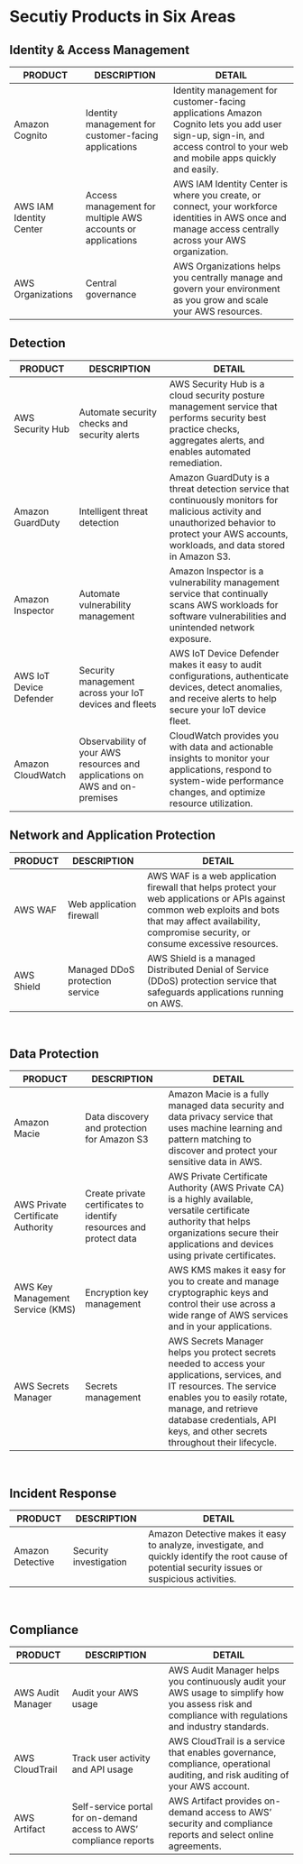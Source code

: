 # Secutiy Products in Six Areas
## Identity & Access Management
| PRODUCT |	DESCRIPTION | DETAIL |
| ------- | ----------- | ------ |
| Amazon Cognito | Identity management for customer-facing applications | Identity management for customer-facing applications	Amazon Cognito lets you add user sign-up, sign-in, and access control to your web and mobile apps quickly and easily. |
| AWS IAM Identity Center | Access management for multiple AWS accounts or applications | AWS IAM Identity Center is where you create, or connect, your workforce identities in AWS once and manage access centrally across your AWS organization. |
| AWS Organizations | Central governance | AWS Organizations helps you centrally manage and govern your environment as you grow and scale your AWS resources. |

## Detection
| PRODUCT |	DESCRIPTION | DETAIL |
| ------- | ----------- | ------ |
| AWS Security Hub | Automate security checks and security alerts | AWS Security Hub is a cloud security posture management service that performs security best practice checks, aggregates alerts, and enables automated remediation. |
| Amazon GuardDuty | Intelligent threat detection | Amazon GuardDuty is a threat detection service that continuously monitors for malicious activity and unauthorized behavior to protect your AWS accounts, workloads, and data stored in Amazon S3. |
| Amazon Inspector | Automate vulnerability management | Amazon Inspector is a vulnerability management service that continually scans AWS workloads for software vulnerabilities and unintended network exposure. |
| AWS IoT Device Defender | Security management across your IoT devices and fleets | AWS IoT Device Defender makes it easy to audit configurations, authenticate devices, detect anomalies, and receive alerts to help secure your IoT device fleet. |
| Amazon CloudWatch | Observability of your AWS resources and applications on AWS and on-premises |	CloudWatch provides you with data and actionable insights to monitor your applications, respond to system-wide performance changes, and optimize resource utilization. |

## Network and Application Protection
| PRODUCT |	DESCRIPTION | DETAIL |
| ------- | ----------- | ------ |
| AWS WAF | Web application firewall | AWS WAF is a web application firewall that helps protect your web applications or APIs against common web exploits and bots that may affect availability, compromise security, or consume excessive resources. |
| AWS Shield | Managed DDoS protection service | AWS Shield is a managed Distributed Denial of Service (DDoS) protection service that safeguards applications running on AWS. |	ALWAYS FREE for AWS Shield Standard |
 
## Data Protection
| PRODUCT |	DESCRIPTION | DETAIL |
| ------- | ----------- | ------ |
| Amazon Macie | Data discovery and protection for Amazon S3 | Amazon Macie is a fully managed data security and data privacy service that uses machine learning and pattern matching to discover and protect your sensitive data in AWS. |
| AWS Private Certificate Authority | Create private certificates to identify resources and protect data | AWS Private Certificate Authority (AWS Private CA) is a highly available, versatile certificate authority that helps organizations secure their applications and devices using private certificates. |
| AWS Key Management Service (KMS) | Encryption key management | AWS KMS makes it easy for you to create and manage cryptographic keys and control their use across a wide range of AWS services and in your applications. |
| AWS Secrets Manager | Secrets management | AWS Secrets Manager helps you protect secrets needed to access your applications, services, and IT resources. The service enables you to easily rotate, manage, and retrieve database credentials, API keys, and other secrets throughout their lifecycle. |
 
## Incident Response
| PRODUCT |	DESCRIPTION | DETAIL |
| ------- | ----------- | ------ |
| Amazon Detective | Security investigation | Amazon Detective makes it easy to analyze, investigate, and quickly identify the root cause of potential security issues or suspicious activities. |
 
## Compliance
| PRODUCT |	DESCRIPTION | DETAIL |
| ------- | ----------- | ------ |
| AWS Audit Manager | Audit your AWS usage | AWS Audit Manager helps you continuously audit your AWS usage to simplify how you assess risk and compliance with regulations and industry standards. |
| AWS CloudTrail | Track user activity and API usage | AWS CloudTrail is a service that enables governance, compliance, operational auditing, and risk auditing of your AWS account. |
| AWS Artifact | Self-service portal for on-demand access to AWS’ compliance reports | AWS Artifact provides on-demand access to AWS’ security and compliance reports and select online agreements. |
 
